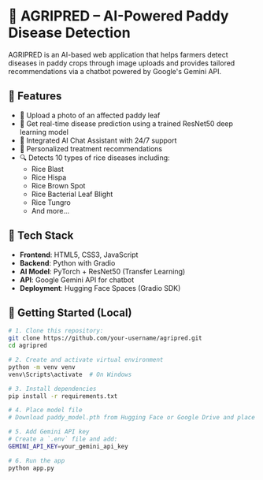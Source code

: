 # 🌾 AGRIPRED – AI-Powered Paddy Disease Detection

AGRIPRED is an AI-based web application that helps farmers detect diseases in paddy crops through image uploads and provides tailored recommendations via a chatbot powered by Google's Gemini API.

## 🚀 Features

- 📸 Upload a photo of an affected paddy leaf  
- 🤖 Get real-time disease prediction using a trained ResNet50 deep learning model  
- 🧠 Integrated AI Chat Assistant with 24/7 support  
- 💊 Personalized treatment recommendations  
- 🔍 Detects 10 types of rice diseases including:
  - Rice Blast  
  - Rice Hispa  
  - Rice Brown Spot  
  - Rice Bacterial Leaf Blight  
  - Rice Tungro  
  - And more...

## 🧠 Tech Stack

- **Frontend**: HTML5, CSS3, JavaScript  
- **Backend**: Python with Gradio  
- **AI Model**: PyTorch + ResNet50 (Transfer Learning)  
- **API**: Google Gemini API for chatbot  
- **Deployment**: Hugging Face Spaces (Gradio SDK)

## 🧪 Getting Started (Local)

```bash
# 1. Clone this repository:
git clone https://github.com/your-username/agripred.git
cd agripred

# 2. Create and activate virtual environment
python -m venv venv
venv\Scripts\activate  # On Windows

# 3. Install dependencies
pip install -r requirements.txt

# 4. Place model file
# Download paddy_model.pth from Hugging Face or Google Drive and place in `model/` folder

# 5. Add Gemini API key
# Create a `.env` file and add:
GEMINI_API_KEY=your_gemini_api_key

# 6. Run the app
python app.py
